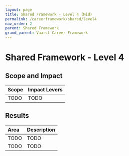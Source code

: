 ```yaml
---
layout: page
title: Shared Framework - Level 4 (Mid)
permalink: /careerframework/shared/level4
nav_order: 2
parent: Shared Framework
grand_parent: Vaarst Career Framework
---
```


# Shared Framework - Level 4

## Scope and Impact

| Scope        | Impact Levers     |
|:-------------|:------------------|
| TODO | TODO |

## Results

|Area          | Description       |
|:-------------|:------------------|
| TODO | TODO |
| TODO | TODO |
